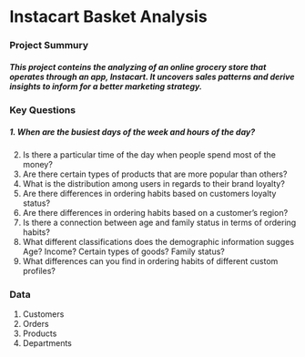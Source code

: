 # Instacart Basket Analysis
### Project Summury
##### This project conteins the analyzing of an online grocery store that operates through an app, Instacart. It uncovers sales patterns and derive insights to inform for a better marketing strategy.

### Key Questions
##### 1. When are the busiest days of the week and hours of the day?
2. Is there a particular time of the day when people spend most of the money?
3. Are there certain types of products that are more popular than others?
4. What is the distribution among users in regards to their brand loyalty?
5. Are there differences in ordering habits based on customers loyalty status?
6.  Are there differences in ordering habits based on a customer’s region?
7. Is there a connection between age and family status in terms of ordering
habits?
8. What different classifications does the demographic information sugges
Age? Income? Certain types of goods? Family status?
9. What differences can you find in ordering habits of different custom
profiles?

### Data
1. Customers
2. Orders
3. Products
4. Departments
